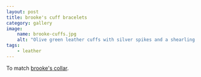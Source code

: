 ```yaml
---
layout: post
title: brooke's cuff bracelets
category: gallery
image: 
    name: brooke-cuffs.jpg
    alt: "Olive green leather cuffs with silver spikes and a shearling lining."
tags:
    - leather
---
```


To match [brooke's collar](brooke-collar).